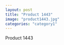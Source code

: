 ```yaml
---
layout: post
title: "Product 1443"
image: "product1443.jpg"
categories: "category1"
---
```

Product 1443
